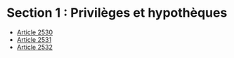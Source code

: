 # Section 1 : Privilèges et hypothèques

- [Article 2530](article-2530.md)
- [Article 2531](article-2531.md)
- [Article 2532](article-2532.md)
